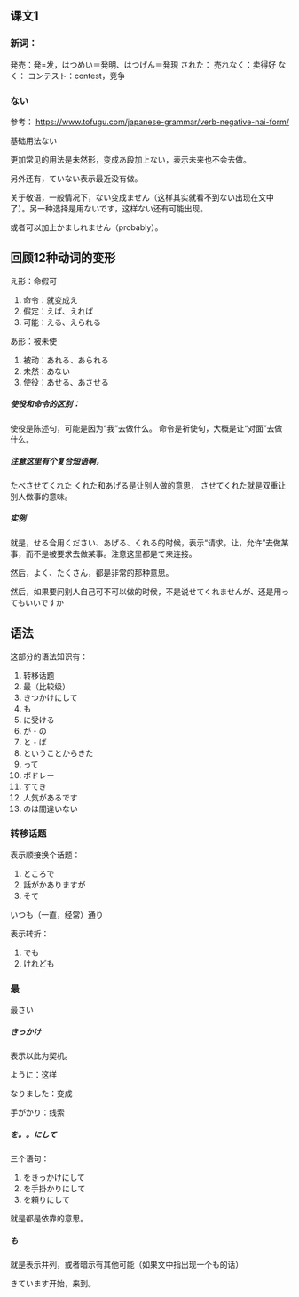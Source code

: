 
## 课文1

### 新词：
発売：発=发，はつめい＝発明、はつげん＝発現
された：
売れなく：卖得好
なく：
コンテスト：contest，竞争

### ない

参考：
https://www.tofugu.com/japanese-grammar/verb-negative-nai-form/

基础用法ない

更加常见的用法是未然形，变成あ段加上ない，表示未来也不会去做。

另外还有，ていない表示最近没有做。

关于敬语，一般情况下，ない变成ません（这样其实就看不到ない出现在文中了）。另一种选择是用ないです，这样ない还有可能出现。

或者可以加上かましれません（probably）。

## 回顾12种动词的变形

え形：命假可
1.	命令：就变成え
2.	假定：えば、えれば
3.	可能：える、えられる

あ形：被未使
1.	被动：あれる、あられる
2.	未然：あない
3.	使役：あせる、あさせる

##### 使役和命令的区别：
使役是陈述句，可能是因为“我”去做什么。
命令是祈使句，大概是让“对面”去做什么。


##### 注意这里有个复合短语啊，
たべさせてくれた
くれた和あげる是让别人做的意思，
させてくれた就是双重让别人做事的意味。


##### 实例
就是，せる合用ください、あげる、くれる的时候，表示“请求，让，允许”去做某事，而不是被要求去做某事。注意这里都是て来连接。

然后，よく、たくさん，都是非常的那种意思。

然后，如果要问别人自己可不可以做的时候，不是说せてくれませんが、还是用ってもいいですか


## 语法
这部分的语法知识有：
1.	转移话题
2.	最（比较级）
3.	きつかけにして
4.	も
5.	に受ける
6.	が・の
7.	と・ば
8.	ということからきた
9.	って
10.	ボドレー
11.	すてき
12.	人気があるです
13.	のは間違いない

### 转移话题

表示顺接换个话题：
1.	ところで
2.	話がかありますが
3.	そて

いつも（一直，经常）通り

表示转折：
1.	でも
2.	けれども

### 最


最さい


##### きっかけ

表示以此为契机。

ように：这样

なりました：变成

手がかり：线索


##### を。。にして

三个语句：
1.	をきっかけにして
2.	を手掛かりにして
3.	を頼りにして

就是都是依靠的意思。

##### も

就是表示并列，或者暗示有其他可能（如果文中指出现一个も的话）

きています开始，来到。


